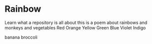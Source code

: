 # Rainbow
Learn what a repository is all about
this is a poem about rainbows and monkeys and vegetables
Red
Orange
Yellow
Green
Blue
Violet
Indigo


banana broccoli
